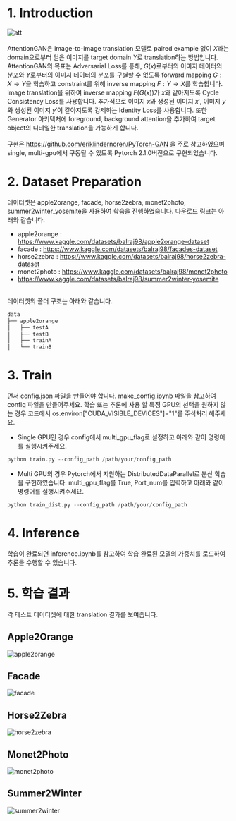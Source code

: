 # 1. Introduction
![att](https://github.com/cjw94103/CycleGAN_reimpl/assets/45551860/68764dd4-e4e8-4925-b054-277a307066a8)
\
\
AttentionGAN은 image-to-image translation 모델로 paired example 없이 $X$라는 domain으로부터 얻은 이미지를 target domain $Y$로 translation하는 방법입니다.
AttentionGAN의 목표는 Adversarial Loss를 통해, $G(x)$로부터의 이미지 데이터의 분포와 $Y$로부터의 이미지 데이터의 분포를 구별할 수 없도록 forward mapping $G:X \to Y$을 학습하고 constraint를 위해 inverse mapping $F:Y \to X$를 학습합니다.
image translation을 위하여 inverse mapping $F(G(x))$가 $x$와 같아지도록 Cycle Consistency Loss를 사용합니다.
추가적으로 이미지 $x$와 생성된 이미지 $x'$, 이미지 $y$와 생성된 이미지 $y'$이 같아지도록 강제하는 Identity Loss를 사용합니다.
또한 Generator 아키텍처에 foreground, background attention을 추가하여 target object의 디테일한 translation을 가능하게 합니다.\
\
구현은 https://github.com/eriklindernoren/PyTorch-GAN 을 주로 참고하였으며 single, multi-gpu에서 구동될 수 있도록 Pytorch 2.1.0버전으로 구현되었습니다.
# 2. Dataset Preparation
데이터셋은 apple2orange, facade, horse2zebra, monet2photo, summer2winter_yosemite을 사용하여 학습을 진행하였습니다.
다운로드 링크는 아래와 같습니다.
- apple2orange : https://www.kaggle.com/datasets/balraj98/apple2orange-dataset
- facade : https://www.kaggle.com/datasets/balraj98/facades-dataset
- horse2zebra : https://www.kaggle.com/datasets/balraj98/horse2zebra-dataset
- monet2photo : https://www.kaggle.com/datasets/balraj98/monet2photo
- https://www.kaggle.com/datasets/balraj98/summer2winter-yosemite

\
데이터셋의 폴더 구조는 아래와 같습니다.
```python
data
├── apple2orange
│   ├── testA
│   ├── testB
│   ├── trainA
│   └── trainB
```
# 3. Train
먼저 config.json 파일을 만들어야 합니다. make_config.ipynb 파일을 참고하여 config 파일을 만들어주세요.
학습 또는 추론에 사용 할 특정 GPU의 선택을 원하지 않는 경우 코드에서 os.environ["CUDA_VISIBLE_DEVICES"]="1"를 주석처리 해주세요.

- Single GPU인 경우 config에서 multi_gpu_flag로 설정하고 아래와 같이 명령어를 실행시켜주세요.
```python
python train.py --config_path /path/your/config_path
```
- Multi GPU의 경우 Pytorch에서 지원하는 DistributedDataParallel로 분산 학습을 구현하였습니다. multi_gpu_flag를 True, Port_num를 입력하고 아래와 같이 명령어를 실행시켜주세요.
```python
python train_dist.py --config_path /path/your/config_path
```
# 4. Inference
학습이 완료되면 inference.ipynb를 참고하여 학습 완료된 모델의 가중치를 로드하여 추론을 수행할 수 있습니다.
# 5. 학습 결과
각 테스트 데이터셋에 대한 translation 결과를 보여줍니다.
## Apple2Orange
![apple2orange](https://github.com/cjw94103/CycleGAN_reimpl/assets/45551860/a0ec14cd-b973-41fa-81db-8229bcce8a11)
## Facade
![facade](https://github.com/cjw94103/CycleGAN_reimpl/assets/45551860/ae0e3061-2ef0-40a6-85b5-12ea07ba3e53)
## Horse2Zebra
![horse2zebra](https://github.com/cjw94103/CycleGAN_reimpl/assets/45551860/99cd6b6a-7b69-4158-a4f3-1a5a26a0b654)
## Monet2Photo
![monet2photo](https://github.com/cjw94103/CycleGAN_reimpl/assets/45551860/d3a3e115-f180-4e3b-8037-96c00af97f42)
## Summer2Winter
![summer2winter](https://github.com/cjw94103/CycleGAN_reimpl/assets/45551860/cd5f982e-aece-46da-a54c-507ed3eaff53)
